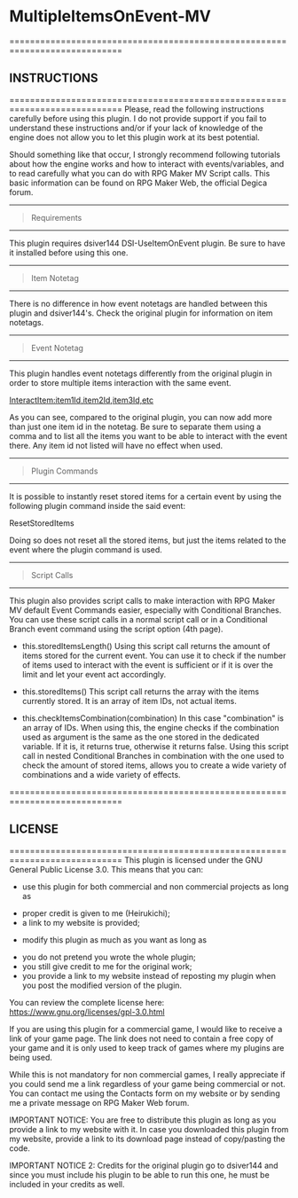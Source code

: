 # MultipleItemsOnEvent-MV
============================================================================
## INSTRUCTIONS
============================================================================
 Please, read the following instructions carefully before using this plugin.
 I do not provide support if you fail to understand these instructions and/or
 if your lack of knowledge of the engine does not allow you to let this
 plugin work at its best potential.

 Should something like that occur, I strongly recommend following tutorials
 about how the engine works and how to interact with events/variables, and to
 read carefully what you can do with RPG Maker MV Script calls.
 This basic information can be found on RPG Maker Web, the official Degica
 forum.

 ----------------------------------------------------------------------------
 > Requirements
 ----------------------------------------------------------------------------
 This plugin requires dsiver144 DSI-UseItemOnEvent plugin. Be sure to have it
 installed before using this one.

 ----------------------------------------------------------------------------
 > Item Notetag
 ----------------------------------------------------------------------------
 There is no difference in how event notetags are handled between this plugin
 and dsiver144's. Check the original plugin for information on item notetags.

 ----------------------------------------------------------------------------
 > Event Notetag
 ----------------------------------------------------------------------------
 This plugin handles event notetags differently from the original plugin in
 order to store multiple items interaction with the same event.

 <InteractItem:item1Id,item2Id,item3Id,etc>

 As you can see, compared to the original plugin, you can now add more than
 just one item id in the notetag. Be sure to separate them using a comma and
 to list all the items you want to be able to interact with the event there.
 Any item id not listed will have no effect when used.

 ----------------------------------------------------------------------------
 > Plugin Commands
 ----------------------------------------------------------------------------
 It is possible to instantly reset stored items for a certain event by using
 the following plugin command inside the said event:

 ResetStoredItems

 Doing so does not reset all the stored items, but just the items related to
 the event where the plugin command is used.

 ----------------------------------------------------------------------------
 > Script Calls
 ----------------------------------------------------------------------------
 This plugin also provides script calls to make interaction with RPG Maker MV
 default Event Commands easier, especially with Conditional Branches.
 You can use these script calls in a normal script call or in a Conditional
 Branch event command using the script option (4th page).

 - this.storedItemsLength()
   Using this script call returns the amount of items stored for the current
   event. You can use it to check if the number of items used to interact 
   with the event is sufficient or if it is over the limit and let your event
   act accordingly.

 - this.storedItems()
   This script call returns the array with the items currently stored. It is 
   an array of item IDs, not actual items.

 - this.checkItemsCombination(combination)
   In this case "combination" is an array of IDs. When using this, the engine
   checks if the combination used as argument is the same as the one stored
   in the dedicated variable. If it is, it returns true, otherwise it returns
   false.
   Using this script call in nested Conditional Branches in combination with
   the one used to check the amount of stored items, allows you to create
   a wide variety of combinations and a wide variety of effects.
   
============================================================================
## LICENSE
============================================================================
 This plugin is licensed under the GNU General Public License 3.0. This means
 that you can:
 - use this plugin for both commercial and non commercial projects as long as
  * proper credit is given to me (Heirukichi);
  * a link to my website is provided;
 - modify this plugin as much as you want as long as
  * you do not pretend you wrote the whole plugin;
  * you still give credit to me for the original work;
  * you provide a link to my website instead of reposting my plugin when you
    post the modified version of the plugin.

 You can review the complete license here:
 https://www.gnu.org/licenses/gpl-3.0.html

 If you are using this plugin for a commercial game, I would like to receive
 a link of your game page. The link does not need to contain a free copy of
 your game and it is only used to keep track of games where my plugins are
 being used.

 While this is not mandatory for non commercial games, I really appreciate if
 you could send me a link regardless of your game being commercial or not.
 You can contact me using the Contacts form on my website or by sending me a
 private message on RPG Maker Web forum.

 IMPORTANT NOTICE:
 You are free to distribute this plugin as long as you provide a link to my
 website with it. In case you downloaded this plugin from my website, provide
 a link to its download page instead of copy/pasting the code.

 IMPORTANT NOTICE 2:
 Credits for the original plugin go to dsiver144 and since you must include
 his plugin to be able to run this one, he must be included in your credits
 as well.
